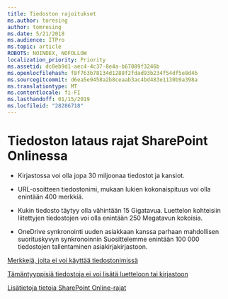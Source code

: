 ```yaml
---
title: Tiedoston rajoitukset
ms.author: toresing
author: tomresing
ms.date: 5/21/2018
ms.audience: ITPro
ms.topic: article
ROBOTS: NOINDEX, NOFOLLOW
localization_priority: Priority
ms.assetid: dc0eb9d1-aec4-4c37-8e4a-b67089f3246b
ms.openlocfilehash: f8f763b78134d1288f2fdad93b234f54df5e8d4b
ms.sourcegitcommit: d6ea5e9458a2b8ceaab3ac4bd483e1130b9a398a
ms.translationtype: MT
ms.contentlocale: fi-FI
ms.lasthandoff: 01/15/2019
ms.locfileid: "28286718"
---
```

# <a name="file-upload-limits-in-sharepoint-online"></a>Tiedoston lataus rajat SharePoint Onlinessa

- Kirjastossa voi olla jopa 30 miljoonaa tiedostot ja kansiot.
    
- URL-osoitteen tiedostonimi, mukaan lukien kokonaispituus voi olla enintään 400 merkkiä.
    
- Kukin tiedosto täytyy olla vähintään 15 Gigatavua. Luettelon kohteisiin liitettyjen tiedostojen voi olla enintään 250 Megatavun kokoisia.
    
- OneDrive synkronointi uuden asiakkaan kanssa parhaan mahdollisen suorituskyvyn synkronoinnin Suosittelemme enintään 100 000 tiedostojen tallentaminen asiakirjakirjastoon. 
    
[Merkkejä, joita ei voi käyttää tiedostonimissä](https://go.microsoft.com/fwlink/?linkid=866430)
  
[Tämäntyyppisiä tiedostoja ei voi lisätä luetteloon tai kirjastoon](https://go.microsoft.com/fwlink/?linkid=273757)
  
[Lisätietoja tietoja SharePoint Online-rajat](https://go.microsoft.com/fwlink/?linkid=271273)
  

